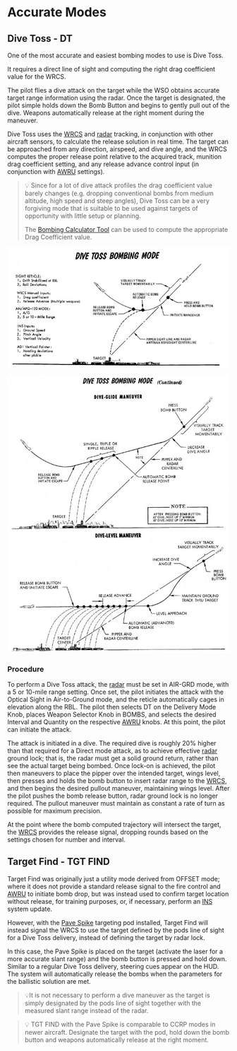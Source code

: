 # Accurate Modes

## Dive Toss - DT

One of the most accurate and easiest bombing modes to use is Dive Toss.

It requires a direct line of sight and computing the right drag coefficient
value for the WRCS.

The pilot flies a dive attack on the target while the WSO obtains accurate
target range information using the radar. Once the target is designated, the
pilot simple holds down the Bomb Button and begins to gently pull out of the
dive. Weapons automatically release at the right moment during the maneuver.

Dive Toss uses the [WRCS](../../../../systems/weapon_systems/wrcs.md) and
[radar](../../../../systems/radar/overview.md) tracking, in conjunction with
other aircraft sensors, to calculate the release solution in real time. The
target can be approached from any direction, airspeed, and dive angle, and the
WRCS computes the proper release point relative to the acquired track, munition
drag coefficient setting, and any release advance control input (in conjunction
with [AWRU](../../../../systems/weapon_systems/awru.md) settings).

> 💡 Since for a lot of dive attack profiles the drag coefficient value barely
> changes (e.g. dropping conventional bombs from medium altitude, high speed and
> steep angles), Dive Toss can be a very forgiving mode that is suitable to be
> used against targets of opportunity with little setup or planning.
>
> The [Bombing Calculator Tool](../../../../dcs/bombing_computer.md) can be used
> to compute the appropriate Drag Coefficient value.

![Dive Toss 1](../../../../img/divetoss.jpg)

![Dive Toss 2](../../../../img/divetoss2.jpg)

### Procedure

To perform a Dive Toss attack, the
[radar](../../../../systems/radar/overview.md) must be set in AIR-GRD mode, with
a 5 or 10-mile range setting. Once set, the pilot initiates the attack with the
Optical Sight in Air-to-Ground mode, and the reticle automatically cages in
elevation along the RBL. The pilot then selects DT on the Delivery Mode Knob,
places Weapon Selector Knob in BOMBS, and selects the desired Interval and
Quantity on the respective [AWRU](../../../../systems/weapon_systems/awru.md)
knobs. At this point, the pilot can initiate the attack.

The attack is initiated in a dive. The required dive is roughly 20% higher than
that required for a Direct mode attack, as to achieve effective
[radar](../../../../systems/radar/overview.md) ground lock; that is, the radar
must get a solid ground return, rather than see the actual target being bombed.
Once lock-on is achieved, the pilot then maneuvers to place the pipper over the
intended target, wings level, then presses and holds the bomb button to insert
radar range to the [WRCS](../../../../systems/weapon_systems/wrcs.md), and then
begins the desired pullout maneuver, maintaining wings level. After the pilot
pushes the bomb release button, radar ground lock is no longer required. The
pullout maneuver must maintain as constant a rate of turn as possible for
maximum precision.

At the point where the bomb computed trajectory will intersect the target, the
[WRCS](../../../../systems/weapon_systems/wrcs.md) provides the release signal,
dropping rounds based on the settings chosen for number and interval.

## Target Find - TGT FIND

Target Find was originally just a utility mode derived from OFFSET mode; where
it does not provide a standard release signal to the fire control and
[AWRU](../../../../systems/weapon_systems/awru.md) to initiate bomb drop, but
was instead used to confirm target location without release, for training
purposes, or, if necessary, perform an [INS](../../../../systems/nav_com/ins.md)
system update.

However, with the
[Pave Spike](../../../../systems/weapon_systems/pave_spike/overview.md)
targeting pod installed, Target Find will instead signal the WRCS to use the
target defined by the pods line of sight for a Dive Toss delivery, instead of
defining the target by radar lock.

In this case, the Pave Spike is placed on the target (activate the laser for a
more accurate slant range) and the bomb button is pressed and hold down. Similar
to a regular Dive Toss delivery, steering cues appear on the HUD. The system
will automatically release the bombs when the parameters for the ballistic
solution are met.

> 💡It is not necessary to perform a dive maneuver as the target is simply
> designated by the pods line of sight together with the measured slant range
> instead of the radar.

> 💡 TGT FIND with the Pave Spike is comparable to CCRP modes in newer aircraft.
> Designate the target with the pod, hold down the bomb button and weapons
> automatically release at the right moment.

